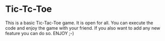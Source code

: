 # Tic-Tc-Toe

This is a basic Tic-Tac-Toe game. It is open for all. You can execute the code and enjoy the game with your friend. If you also want to add any new feature you can do so. ENJOY ;-)

